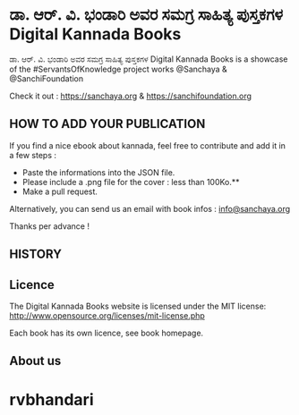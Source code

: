 # ಡಾ. ಆರ್. ವಿ. ಭಂಡಾರಿ ಅವರ ಸಮಗ್ರ ಸಾಹಿತ್ಯ ಪುಸ್ತಕಗಳ Digital Kannada Books

ಡಾ. ಆರ್. ವಿ. ಭಂಡಾರಿ ಅವರ ಸಮಗ್ರ ಸಾಹಿತ್ಯ ಪುಸ್ತಕಗಳ Digital Kannada Books is a showcase of the #ServantsOfKnowledge project works @Sanchaya & @SanchiFoundation

Check it out : https://sanchaya.org & https://sanchifoundation.org

## HOW TO ADD YOUR PUBLICATION

If you find a nice ebook about kannada, feel free to contribute and add it in a few steps :

- Paste the informations into the JSON file.
- Please include a .png file for the cover : less than 100Ko.**
- Make a pull request.

Alternatively, you can send us an email with book infos : info@sanchaya.org

Thanks per advance !

## HISTORY


## Licence

The Digital Kannada Books website is licensed under the MIT license: http://www.opensource.org/licenses/mit-license.php

Each book has its own licence, see book homepage.

## About us
# rvbhandari
